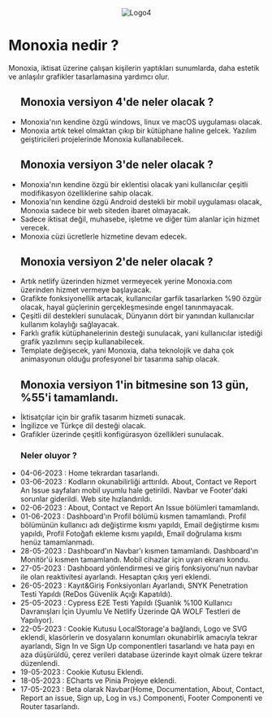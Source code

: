 <p align="center">
  <img src="https://github.com/onurekincinetlify/Monoxia/assets/128093143/a8f8cac0-294d-46ef-befa-3ab9da94b582" alt="Logo4">
</p>
<h1>Monoxia nedir ?</h1>
<p>Monoxia, iktisat üzerine çalışan kişilerin yaptıkları sunumlarda, daha estetik ve anlaşılır grafikler tasarlamasına yardımcı olur.</p>
<ul>
  <h2>Monoxia versiyon 4'de neler olacak ?</h2>
  <li>Monoxia'nın kendine özgü windows, linux ve macOS uygulaması olacak.</li>
  <li>Monoxia artık tekel olmaktan çıkıp bir kütüphane haline gelcek. Yazılım geiştiricileri projelerinde Monoxia kullanabilecek.</li>
</ul>
<ul>
  <h2>Monoxia versiyon 3'de neler olacak ?</h2>
  <li>Monoxia'nın kendine özgü bir eklentisi olacak yani kullanıcılar çeşitli modifikasyon özelliklerine sahip olacak.</li>
  <li>Monoxia'nın kendine özgü Android destekli bir mobil uygulaması olacak, Monoxia sadece bir web siteden ibaret olmayacak.</li>
  <li>Sadece iktisat değil, muhasebe, işletme ve diğer tüm alanlar için hizmet verecek.</li>
  <li>Monoxia cüzi ücretlerle hizmetine devam edecek.</li>
</ul>
<ul>
  <h2>Monoxia versiyon 2'de neler olacak ?</h2>
  <li>Artık netlify üzerinden hizmet vermeyecek yerine Monoxia.com üzerinden hizmet vermeye başlayacak.</li>
  <li>Grafikte fonksiyonellik artacak, kullanıcılar garfik tasarlarken %90 özgür olacak, hayal güçlerinin gerçekleşmesinde engel tanınmayacak.</li>
  <li>Çeşitli dil destekleri sunulacak, Dünyanın dört bir yanından kullanıcılar kullanım kolaylığı sağlayacak.</li>
  <li>Farklı grafik kütüphanelerinin desteği sunulacak, yani kullanıcılar istediği grafik yazılımını seçip kullanabilecek.</li>
  <li>Template değişecek, yani Monoxia, daha teknolojik ve daha çok animasyonun olduğu profesyonel bir tasarıma sahip olacak.</li>
</ul>
<ul>
  <h2>Monoxia versiyon 1'in bitmesine son 13 gün, %55'i tamamlandı.</h2>
  <li>İktisatçılar için bir grafik tasarım hizmeti sunacak.</li>
  <li>İngilizce ve Türkçe dil desteği olacak.</li>
  <li>Grafikler üzerinde çeşitli konfigürasyon özellikleri sunulacak.</li>
  <h3>Neler oluyor ? </h3>
  <li>04-06-2023 : Home tekrardan tasarlandı.</li>
  <li>03-06-2023 : Kodların okunabilirliği arttırıldı. About, Contact ve Report An Issue sayfaları mobil uyumlu hale getirildi. Navbar ve Footer'daki sorunlar giderildi. Web site hızlandırıldı.</li>
  <li>02-06-2023 : About, Contact ve Report An Issue bölümleri tamamlandı.</li>
  <li>01-06-2023 : Dashboard'ın Profil bölümü kısmen tamamlandı. Profil bölümünün kullanıcı adı değiştirme kısmı yapıldı, Email değiştirme kısmı yapıldı, Profil Fotoğafı ekleme kısmı yapıldı, Email doğrulama kısmı henüz tamamlanmadı.</li>
  <li>28-05-2023 : Dashboard'ın Navbar'ı kısmen tamamlandı. Dashboard'ın Monitör'ü kısmen tamamlandı. Mobil cihazlar için uyarı ekranı kondu.</li>
  <li>27-05-2023 : Dashboard yönlendirmesi ve giriş fonksiyonu'nun navbar ile olan reaktivitesi ayarlandı. Hesaptan çıkış yeri eklendi.</li>
  <li>26-05-2023 : Kayıt&Giriş Fonksiyonları Ayarlandı, SNYK Penetration Testi Yapıldı (ReDos Güvenlik Açığı Kapatıldı). </li>
  <li>25-05-2023 : Cypress E2E Testi Yapıldı (Şuanlık %100 Kullanıcı Davranışları İçin Uyumlu Ve Netlify Üzerinde QA WOLF Testleri de Yapılıyor).</li>
  <li>22-05-2023 : Cookie Kutusu LocalStorage'a bağlandı, Logo ve SVG eklendi, klasörlerin ve dosyaların konumları okunabirlik amacıyla tekrar ayarlandı, Sign In ve Sign Up componentleri tasarlandı ve hata payı en aza düşürüldü, çerez verileri database üzerinde kayıt olmak üzere tekrar düzenlendi.</li>
  <li>19-05-2023 : Cookie Kutusu Eklendi.</li>
  <li>18-05-2023 : ECharts ve Pinia Projeye eklendi.</li>
  <li>17-05-2023 : Beta olarak Navbar(Home, Documentation, About, Contact, Report an issue, Sign up, Log in vs.) Componenti, Footer Componenti ve Router tasarlandı.</li>
</ul>
